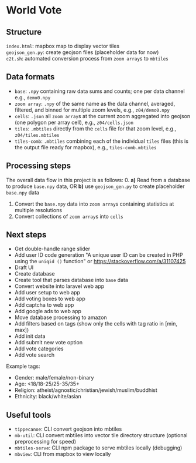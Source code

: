 # World Vote

## Structure
`index.html`: mapbox map to display vector tiles  
`geojson_gen.py`: create geojson files (placeholder data for now)  
`c2t.sh`: automated conversion process from `zoom array`s to `mbtiles`

## Data formats
* `base`: `.npy` containing raw data sums and counts; one per data channel e.g., `demo0.npy`  
* `zoom array`: `.npy` of the same name as the data channel, averaged, filtered, and binned for multiple zoom levels, e.g., `z04/demo0.npy`  
* `cells`: `.json` all `zoom array`s at the current zoom aggregated into geojson (one polygon per array cell), e.g., `z04/cells.json`
* `tiles`: `.mbtiles` directly from the `cells` file for that zoom level, e.g., `z04/tiles.mbtiles`  
* `tiles-comb`: `.mbtiles` combining each of the individual `tiles` files (this is the output file ready for mapbox), e.g., `tiles-comb.mbtiles`  

## Processing steps
The overall data flow in this project is as follows:
0. **a)** Read from a database to produce `base.npy` data, OR **b)** use `geojson_gen.py` to create placeholder `base.npy` data  
1. Convert the `base.npy` data into `zoom array`s containing statistics at multiple resolutions
2. Convert collections of `zoom array`s into `cells`


## Next steps
* Get double-handle range slider
* Add user ID code generation "A unique user ID can be created in PHP using the `uniqid ()` function" or https://stackoverflow.com/a/31107425  
* Draft UI  
* Create database  
* Create tool that parses database into `base` data  
* Convert website into laravel web app  
* Add user setup to web app  
* Add voting boxes to web app  
* Add captcha to web app  
* Add google ads to web app  
* Move database processing to amazon  
* Add filters based on tags (show only the cells with tag ratio in [min, max])  
* Add init data  
* Add submit new vote option  
* Add vote categories  
* Add vote search  

Example tags:
* Gender: male/female/non-binary  
* Age: <18/18-25/25-35/35+  
* Religion: atheist/agnostic/christian/jewish/muslim/buddhist  
* Ethnicity: black/white/asian


## Useful tools
* `tippecanoe`: CLI convert geojson into mbtiles  
* `mb-util`: CLI convert mbtiles into vector tile directory structure (optional preprocessing for speed)  
* `mbtiles-serve`: CLI npm package to serve mbtiles locally (debugging)  
* `mbview`: CLI from mapbox to view locally  
